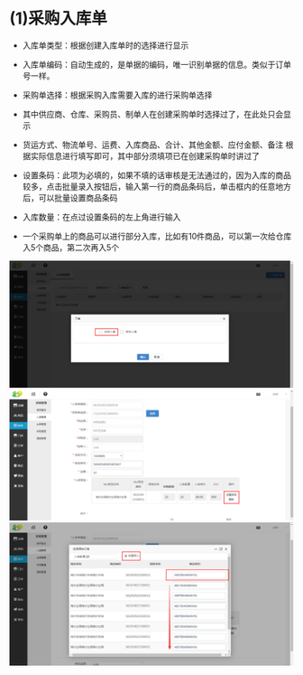 # (1)采购入库单
*   入库单类型：根据创建入库单时的选择进行显示

*   入库单编码：自动生成的，是单据的编码，唯一识别单据的信息。类似于订单号一样。

*   采购单选择：根据采购入库需要入库的进行采购单选择

*   其中供应商、仓库、采购员、制单人在创建采购单时选择过了，在此处只会显示

*   货运方式、物流单号、运费、入库商品、合计、其他金额、应付金额、备注 根据实际信息进行填写即可，其中部分须填项已在创建采购单时讲过了

*   设置条码：此项为必填的，如果不填的话审核是无法通过的，因为入库的商品较多，点击批量录入按钮后，输入第一行的商品条码后，单击框内的任意地方后，可以批量设置商品条码

*   入库数量：在点过设置条码的左上角进行输入

*   一个采购单上的商品可以进行部分入库，比如有10件商品，可以第一次给仓库入5个商品，第二次再入5个

![](images/ruku1.jpg)
![](images/ruku2.jpg)
![](images/ruku3.jpg)


